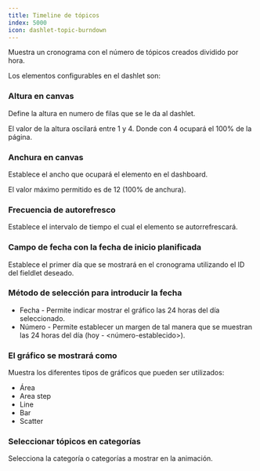 ```yaml
---
title: Timeline de tópicos
index: 5000
icon: dashlet-topic-burndown
---
```


Muestra un cronograma con el número de tópicos creados dividido por hora.

Los elementos configurables en el dashlet son:

### Altura en canvas

Define la altura en numero de filas que se le da al dashlet.

El valor de la altura oscilará entre 1 y 4. Donde con 4 ocupará el 100% de la página.

### Anchura en canvas

Establece el ancho que ocupará el elemento en el dashboard.

El valor máximo permitido es de 12 (100% de anchura).

### Frecuencia de autorefresco

Establece el intervalo de tiempo el cual el elemento se autorrefrescará.

###  Campo de fecha con la fecha de inicio planificada

Establece el primer día que se mostrará en el cronograma utilizando el ID del fieldlet deseado.

### Método de selección para introducir la fecha

- Fecha - Permite indicar mostrar el gráfico las 24 horas del día seleccionado.
- Número - Permite establecer un margen de tal manera que se muestran las 24 horas del día (hoy - <número-establecido>).


### El gráfico se mostrará como

Muestra los diferentes tipos de gráficos que pueden ser utilizados:

- Área
- Area step
- Line
- Bar
- Scatter

### Seleccionar tópicos en categorías

Selecciona la categoría o categorías a mostrar en la animación.